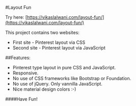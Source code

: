 #Layout Fun

Try here: [https://vikaslalwani.com/layout-fun/](https://vikaslalwani.com/layout-fun/)

This project contains two websites:

- First site - Pinterest layout via CSS
- Second site - Pinterest layout via JavaScript

##Features:

- Pinterest type layout in pure CSS and JavaScript.
- Responsive.
- No use of CSS frameworks like Bootstrap or Foundation.
- No use of jQuery. Only vannilla JavaScript.
- Nice material design colors :-)


####Have Fun!